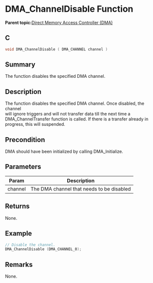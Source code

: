 # DMA\_ChannelDisable Function

**Parent topic:**[Direct Memory Access Controller \(DMA\)](GUID-FC435976-A639-435D-9C8F-0A08C3D59195.md)

## C

```c
void DMA_ChannelDisable ( DMA_CHANNEL channel )
```

## Summary

The function disables the specified DMA channel.

## Description

The function disables the specified DMA channel. Once disabled, the channel<br />will ignore triggers and will not transfer data till the next time a<br />DMA\_ChannelTransfer function is called. If there is a transfer already in<br />progress, this will suspended.

## Precondition

DMA should have been initialized by calling DMA\_Initialize.

## Parameters

|Param|Description|
|-----|-----------|
|channel|The DMA channel that needs to be disabled|

## Returns

None.

## Example

```c
// Disable the channel.
DMA_ChannelDisable (DMA_CHANNEL_0);
```

## Remarks

None.

